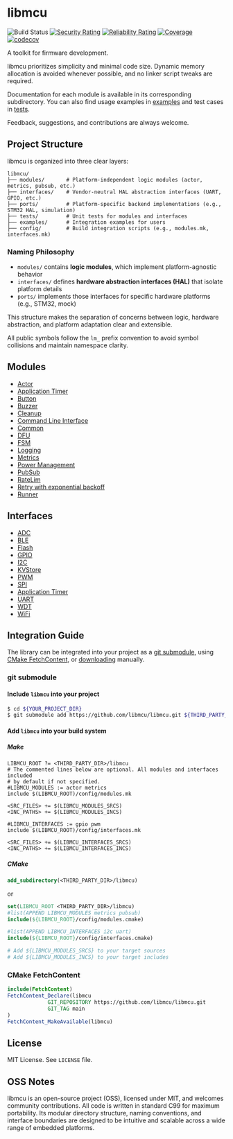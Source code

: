 # libmcu
![Build Status](https://github.com/onkwon/libmcu/workflows/build/badge.svg)
[![Security Rating](https://sonarcloud.io/api/project_badges/measure?project=libmcu_libmcu&metric=security_rating)](https://sonarcloud.io/dashboard?id=libmcu_libmcu)
[![Reliability Rating](https://sonarcloud.io/api/project_badges/measure?project=libmcu_libmcu&metric=reliability_rating)](https://sonarcloud.io/dashboard?id=libmcu_libmcu)
[![Coverage](https://sonarcloud.io/api/project_badges/measure?project=libmcu_libmcu&metric=coverage)](https://sonarcloud.io/dashboard?id=libmcu_libmcu)
[![codecov](https://codecov.io/gh/onkwon/libmcu/branch/master/graph/badge.svg?token=KBLNIEKUF4)](https://codecov.io/gh/onkwon/libmcu)

A toolkit for firmware development.

libmcu prioritizes simplicity and minimal code size. Dynamic memory allocation
is avoided whenever possible, and no linker script tweaks are required.

Documentation for each module is available in its corresponding subdirectory.
You can also find usage examples in [examples](examples) and test cases in
[tests](tests/src).

Feedback, suggestions, and contributions are always welcome.

## Project Structure

libmcu is organized into three clear layers:

```plaintext
libmcu/
├── modules/       # Platform-independent logic modules (actor, metrics, pubsub, etc.)
├── interfaces/    # Vendor-neutral HAL abstraction interfaces (UART, GPIO, etc.)
├── ports/         # Platform-specific backend implementations (e.g., STM32 HAL, simulation)
├── tests/         # Unit tests for modules and interfaces
├── examples/      # Integration examples for users
├── config/        # Build integration scripts (e.g., modules.mk, interfaces.mk)
```

### Naming Philosophy

- `modules/` contains **logic modules**, which implement platform-agnostic behavior
- `interfaces/` defines **hardware abstraction interfaces (HAL)** that isolate platform details
- `ports/` implements those interfaces for specific hardware platforms (e.g., STM32, mock)

This structure makes the separation of concerns between logic, hardware abstraction, and platform adaptation clear and extensible.

All public symbols follow the `lm_` prefix convention to avoid symbol collisions and maintain namespace clarity.

## Modules
* [Actor](modules/actor)
* [Application Timer](modules/apptimer)
* [Button](modules/button)
* [Buzzer](modules/buzzer)
* [Cleanup](modules/cleanup)
* [Command Line Interface](modules/cli)
* [Common](modules/common)
* [DFU](modules/dfu)
* [FSM](modules/fsm)
* [Logging](modules/logging)
* [Metrics](modules/metrics)
* [Power Management](modules/pm)
* [PubSub](modules/pubsub)
* [RateLim](modules/ratelim)
* [Retry with exponential backoff](modules/retry)
* [Runner](modules/runner)

## Interfaces
* [ADC](interfaces/adc)
* [BLE](interfaces/ble)
* [Flash](interfaces/flash)
* [GPIO](interfaces/gpio)
* [I2C](interfaces/i2c)
* [KVStore](interfaces/kvstore)
* [PWM](interfaces/pwm)
* [SPI](interfaces/spi)
* [Application Timer](interfaces/apptmr)
* [UART](interfaces/uart)
* [WDT](interfaces/wdt)
* [WiFi](interfaces/wifi)

## Integration Guide
The library can be integrated into your project as a [git
submodule](https://git-scm.com/book/en/v2/Git-Tools-Submodules), using [CMake
FetchContent](https://cmake.org/cmake/help/latest/module/FetchContent.html), or
[downloading](https://github.com/libmcu/libmcu/archive/refs/heads/main.zip)
manually.

### git submodule
#### Include `libmcu` into your project

```bash
$ cd ${YOUR_PROJECT_DIR}
$ git submodule add https://github.com/libmcu/libmcu.git ${THIRD_PARTY_DIR}/libmcu
```

#### Add `libmcu` into your build system
##### Make

```make
LIBMCU_ROOT ?= <THIRD_PARTY_DIR>/libmcu
# The commented lines below are optional. All modules and interfaces included
# by default if not specified.
#LIBMCU_MODULES := actor metrics
include $(LIBMCU_ROOT)/config/modules.mk

<SRC_FILES> += $(LIBMCU_MODULES_SRCS)
<INC_PATHS> += $(LIBMCU_MODULES_INCS)

#LIBMCU_INTERFACES := gpio pwm
include $(LIBMCU_ROOT)/config/interfaces.mk

<SRC_FILES> += $(LIBMCU_INTERFACES_SRCS)
<INC_PATHS> += $(LIBMCU_INTERFACES_INCS)
```

##### CMake

```cmake
add_subdirectory(<THIRD_PARTY_DIR>/libmcu)
```

or

```cmake
set(LIBMCU_ROOT <THIRD_PARTY_DIR>/libmcu)
#list(APPEND LIBMCU_MODULES metrics pubsub)
include(${LIBMCU_ROOT}/config/modules.cmake)

#list(APPEND LIBMCU_INTERFACES i2c uart)
include(${LIBMCU_ROOT}/config/interfaces.cmake)

# Add ${LIBMCU_MODULES_SRCS} to your target sources
# Add ${LIBMCU_MODULES_INCS} to your target includes
```

### CMake FetchContent

```cmake
include(FetchContent)
FetchContent_Declare(libmcu
		     GIT_REPOSITORY https://github.com/libmcu/libmcu.git
		     GIT_TAG main
)
FetchContent_MakeAvailable(libmcu)
```

## License

MIT License. See `LICENSE` file.

## OSS Notes

libmcu is an open-source project (OSS), licensed under MIT, and welcomes
community contributions. All code is written in standard C99 for maximum
portability. Its modular directory structure, naming conventions, and interface
boundaries are designed to be intuitive and scalable across a wide range of
embedded platforms.
